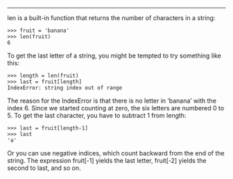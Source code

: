 ----------------

<span>len</span> is a built-in function that returns the number of characters in a string:

    >>> fruit = 'banana'
    >>> len(fruit)
    6

To get the last letter of a string, you might be tempted to try something like this:

    >>> length = len(fruit)
    >>> last = fruit[length]
    IndexError: string index out of range

The reason for the <span>IndexError</span> is that there is no letter in <span>’banana’</span> with the index 6. Since we started counting at zero, the six letters are numbered 0 to 5. To get the last character, you have to subtract 1 from <span>length</span>:

    >>> last = fruit[length-1]
    >>> last
    'a'

Or you can use negative indices, which count backward from the end of the string. The expression <span>fruit[-1]</span> yields the last letter, <span>fruit[-2]</span> yields the second to last, and so on.

